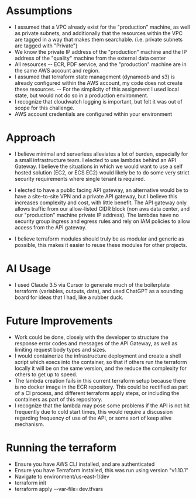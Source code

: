 # Assumptions
- I assumed that a VPC already exist for the "production" machine, as well as private subnets, and additionally that the resources within the VPC are tagged in a way that makes them searchable. (i.e. private subnets are tagged with "Private")
- We know the private IP address of the "production" machine and the IP address of the "quality" machine from the external data center
- All resources -- ECR, PDF service, and the "production" machine are in the same AWS account and region.
- I assumed that terraform state management (dynamodb and s3) is already configured within the AWS account, my code does not create these resources. -- For the simplicity of this assignment I used local state, but would not do so in a production environment.
- I recognize that cloudwatch logging is important, but felt it was out of scope for this challenge.
- AWS account credentials are configured within your environment

# Approach
- I believe minimal and serverless alleviates a lot of burden, especially for a small infrastructure team. I elected to use lambdas behind an API Gateway. I believe the situations in which we would want to use a self hosted solution (EC2, or ECS EC2) would likely be to do some very strict security requirements where single tenant is required.

- I elected to have a public facing API gateway, an alternative would be to have a site-to-site VPN and a private API gateway, but I believe this increases complexity and cost, with little benefit. The API gateway only allows traffic from our allow-listed CIDR block (non aws data center, and our "production" machine private IP address). The lambdas have no security group ingress and egress rules and rely on IAM policies to allow access from the API gateway.

- I believe terraform modules should truly be as modular and generic as possible, this makes it easier to reuse these modules for other projects.

# AI Usage
 - I used Claude 3.5 via Cursor to generate much of the boilerplate terraform (variables, outputs, data), and used ChatGPT as a sounding board for ideas that I had, like a rubber duck.

 # Future Improvements
 - Work could be done, closely with the developer to structure the response error codes and messages of the API Gateway, as well as limiting request body types and sizes.
 - I would containerize the infrastructure deployment and create a shell script which execs into the container, so that if others run the terraform locally it will be on the same version, and the reduce the complexity for others to get up to speed.
 - The lambda creation fails in this current terraform setup because there is no docker image in the ECR repository. This could be rectified as part of a CI process, and different terraform apply steps, or including the containers as part of this repository.
 - I recognize that the lambda may pose some problems if the API is not hit frequently due to cold start times, this would require a discussion regarding frequency of use of the API, or some sort of keep alive mechanism.
 
 # Running the terraform
 - Ensure you have AWS CLI installed, and are authenticated
 - Ensure you have Terraform installed, this was run using version "v1.10.1"
 - Navigate to environment/us-east-1/dev
 - terraform init
 - terraform apply --var-file=dev.tfvars


